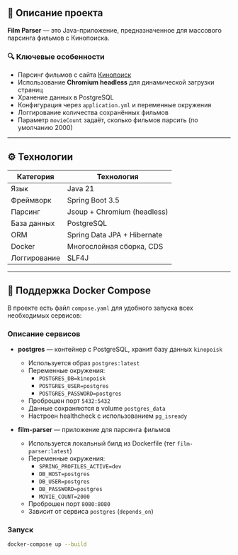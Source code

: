 ## 🧩 Описание проекта

**Film Parser** — это Java-приложение, предназначенное для массового парсинга фильмов с Кинопоиска.

### 🔍 Ключевые особенности

- Парсинг фильмов с сайта [Кинопоиск](https://www.kinopoisk.ru/lists/movies/?b=films)
- Использование **Chromium headless** для динамической загрузки страниц
- Хранение данных в PostgreSQL
- Конфигурация через `application.yml` и переменные окружения
- Логгирование количества сохранённых фильмов
- Параметр `movieCount` задаёт, сколько фильмов парсить (по умолчанию 2000)

---

## ⚙️ Технологии

| Категория       | Технология                  |
|------------------|----------------------------|
| Язык             | Java 21                    |
| Фреймворк        | Spring Boot 3.5            |
| Парсинг          | Jsoup + Chromium (headless) |
| База данных      | PostgreSQL                 |
| ORM              | Spring Data JPA + Hibernate |
| Docker           | Многослойная сборка, CDS   |
| Логгирование     | SLF4J               |

---

## 🐳 Поддержка Docker Compose

В проекте есть файл `compose.yaml` для удобного запуска всех необходимых сервисов:

### Описание сервисов

- **postgres** — контейнер с PostgreSQL, хранит базу данных `kinopoisk`
    - Используется образ `postgres:latest`
    - Переменные окружения:
        - `POSTGRES_DB=kinopoisk`
        - `POSTGRES_USER=postgres`
        - `POSTGRES_PASSWORD=postgres`
    - Проброшен порт `5432:5432`
    - Данные сохраняются в volume `postgres_data`
    - Настроен healthcheck с использованием `pg_isready`

- **film-parser** — приложение для парсинга фильмов
    - Используется локальный билд из Dockerfile (тег `film-parser:latest`)
    - Переменные окружения:
        - `SPRING_PROFILES_ACTIVE=dev`
        - `DB_HOST=postgres`
        - `DB_USER=postgres`
        - `DB_PASSWORD=postgres`
        - `MOVIE_COUNT=2000`
    - Проброшен порт `8080:8080`
    - Зависит от сервиса `postgres` (`depends_on`)

### Запуск

```bash
docker-compose up --build
